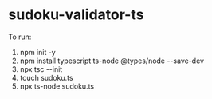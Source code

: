 # sudoku-validator-ts

To run:

1. npm init -y
2. npm install typescript ts-node @types/node --save-dev
3. npx tsc --init
4. touch sudoku.ts
5. npx ts-node sudoku.ts
